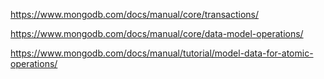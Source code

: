 https://www.mongodb.com/docs/manual/core/transactions/

https://www.mongodb.com/docs/manual/core/data-model-operations/


https://www.mongodb.com/docs/manual/tutorial/model-data-for-atomic-operations/
